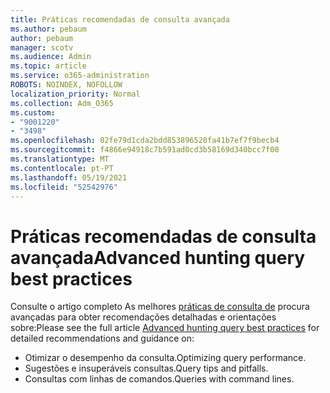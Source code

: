 ```yaml
---
title: Práticas recomendadas de consulta avançada
ms.author: pebaum
author: pebaum
manager: scotv
ms.audience: Admin
ms.topic: article
ms.service: o365-administration
ROBOTS: NOINDEX, NOFOLLOW
localization_priority: Normal
ms.collection: Adm_O365
ms.custom:
- "9001220"
- "3498"
ms.openlocfilehash: 02fe79d1cda2bdd853896520fa41b7ef7f9becb4
ms.sourcegitcommit: f4866e94918c7b591ad0cd3b58169d340bcc7f00
ms.translationtype: MT
ms.contentlocale: pt-PT
ms.lasthandoff: 05/19/2021
ms.locfileid: "52542976"
---
```

# <a name="advanced-hunting-query-best-practices"></a><span data-ttu-id="86c1d-102">Práticas recomendadas de consulta avançada</span><span class="sxs-lookup"><span data-stu-id="86c1d-102">Advanced hunting query best practices</span></span>

<span data-ttu-id="86c1d-103">Consulte o artigo completo As melhores [práticas de consulta de](/windows/security/threat-protection/microsoft-defender-atp/advanced-hunting-best-practices#optimize-query-performance) procura avançadas para obter recomendações detalhadas e orientações sobre:</span><span class="sxs-lookup"><span data-stu-id="86c1d-103">Please see the full article [Advanced hunting query best practices](/windows/security/threat-protection/microsoft-defender-atp/advanced-hunting-best-practices#optimize-query-performance) for detailed recommendations and guidance on:</span></span>
- <span data-ttu-id="86c1d-104">Otimizar o desempenho da consulta.</span><span class="sxs-lookup"><span data-stu-id="86c1d-104">Optimizing query performance.</span></span>
- <span data-ttu-id="86c1d-105">Sugestões e insuperáveis consultas.</span><span class="sxs-lookup"><span data-stu-id="86c1d-105">Query tips and pitfalls.</span></span>
- <span data-ttu-id="86c1d-106">Consultas com linhas de comandos.</span><span class="sxs-lookup"><span data-stu-id="86c1d-106">Queries with command lines.</span></span>


